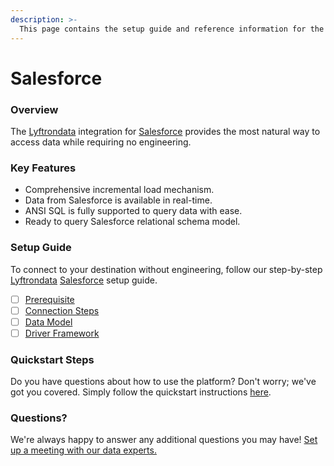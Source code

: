 ```yaml
---
description: >-
  This page contains the setup guide and reference information for the Salesforce source connector.
---
```


# Salesforce

### Overview

The [Lyftrondata](https://www.lyftrondata.com/) integration for [Salesforce](None) provides the most natural way to access data while requiring no engineering.

### Key Features

* Comprehensive incremental load mechanism.
* Data from Salesforce is available in real-time.&#x20;
* ANSI SQL is fully supported to query data with ease.
* Ready to query Salesforce relational schema model.

### Setup Guide

To connect to your destination without engineering, follow our step-by-step [Lyftrondata](https://www.lyftrondata.com/)  [Salesforce](None) setup guide.

* [ ] [Prerequisite](prerequisite.md)
* [ ] [Connection Steps](connection-steps.md)
* [ ] [Data Model](data-model/erd.md)
* [ ] [Driver Framework](driver-framework/)

### Quickstart Steps

Do you have questions about how to use the platform? Don't worry; we've got you covered. Simply follow the quickstart instructions [here](../README.md).

### Questions? <a href="#questions" id="questions"></a>

We're always happy to answer any additional questions you may have! [Set up a meeting with our data experts.](https://www.lyftrondata.com/book-a-meeting/)

